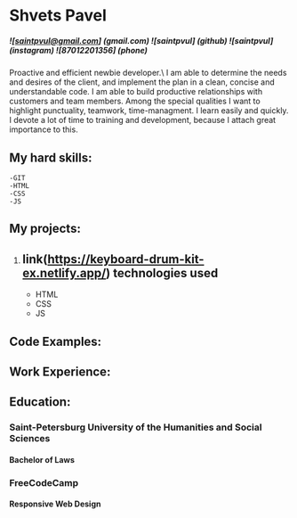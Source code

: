 # Shvets Pavel

##### ![saintpvul@gmail.com] (gmail.com) ![saintpvul] (github) ![saintpvul] (instagram) ![87012201356] (phone)

Proactive and efficient newbie developer.\ I am able to determine the needs and desires of the client, and implement the plan in a clean, concise and understandable code. I am able to build productive relationships with customers and team members. Among the special qualities I want to highlight punctuality, teamwork, time-managment. I learn easily and quickly. I devote a lot of time to training and development, because I attach great importance to this.

## My hard skills:

    -GIT
    -HTML
    -CSS
    -JS

## My projects:

1. ## link(https://keyboard-drum-kit-ex.netlify.app/) technologies used
   - HTML
   - CSS
   - JS

## Code Examples:

## Work Experience:

## Education:

### Saint-Petersburg University of the Humanities and Social Sciences

#### Bachelor of Laws

### FreeCodeCamp

#### Responsive Web Design
